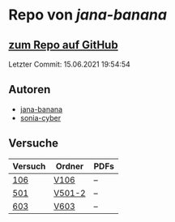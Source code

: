 # Repo von *jana-banana*

## [zum Repo auf GitHub](https://github.com/jana-banana/AP-2020)

Letzter Commit: 15.06.2021 19:54:54

## Autoren
- [jana-banana](https://github.com/jana-banana)
- [sonia-cyber](https://github.com/sonia-cyber)

## Versuche

|       Versuch       |                             Ordner                              |PDFs|
|---------------------|-----------------------------------------------------------------|----|
|[106](../versuch/106)|[V106](https://github.com/jana-banana/AP-2020/tree/main/V106)    |–   |
|[501](../versuch/501)|[V501-2](https://github.com/jana-banana/AP-2020/tree/main/V501-2)|–   |
|[603](../versuch/603)|[V603](https://github.com/jana-banana/AP-2020/tree/main/V603)    |–   |
